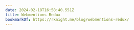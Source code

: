 ```yaml
---
date: 2024-02-18T16:58:40.551Z
title: Webmentions Redux
bookmarkOf: https://rknight.me/blog/webmentions-redux/
---
```

